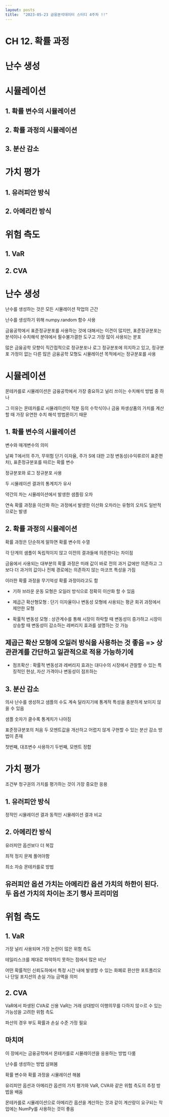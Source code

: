 ```yaml
---
layout: posts
title:  "2023-05-23 금융분석데이터 스터디 4주차 !!"
---
```


# CH 12. 확률 과정

# 난수 생성

# 시뮬레이션
## 1. 확률 변수의 시뮬레이션
## 2. 확률 과정의 시뮬레이션
## 3. 분산 감소

# 가치 평가
## 1. 유러피안 방식
## 2. 아메리칸 방식

# 위험 측도
## 1. VaR
## 2. CVA

# 난수 생성
난수를 생성하는 것은 모든 시뮬레이션 작업의 근간

난수를 생성하기 위해 numpy.random 함수 사용

금융공학에서 표준정규분포를 사용하는 것에 대해서는 이견이 많지만, 표준정규분포는 분석이나 수치해석 분야에서 필수불가결한 도구고 가장 많이 사용되는 분포

많은 금융공학 모향이 직간접적으로 정규분포나 로그 정규분포에 의지하고 있고, 정규분포 가정이 없는 다른 많은 금융공학 모형도 시뮬레이션 목적에서는 정규분포를 사용

# 시뮬레이션
몬테카를로 시뮬레이션은 금융공학에서 가장 중요하고 널리 쓰이는 수치해석 방법 중 하나

그 이유는 몬테카를로 시뮬레이션이 적분 등의 수학식이나 금융 파생상품의 가치를 계산할 때 가장 유연한 수치 해석 방법론이기 때문
## 1. 확률 변수의 시뮬레이션
변수와 매개변수의 의미

날짜 T에서의 주가, 무위험 단기 이자율, 주가 S에 대한 고정 변동성(수익류르이 표준편차), 표준정규분포를 따르는 확률 변수

정규분포와 로그 정규분포 사용

두 시뮬레이션 결과의 통계치가 유사

약간의 차는 시뮬레이션에서 발생한 샘플링 오차

연속 확률 과정을 이산화 하는 과정에서 발생한 이산화 오차라는 유형의 오차도 일반적으로는 발생

## 2. 확률 과정의 시뮬레이션
확률 과정은 단순하게 말하면 확률 변수의 수열

각 단계의 샘플이 독립적이지 않고 이전의 결과들에 의존한다는 차이점

금융에서 사용되는 대부분의 확률 과정은 미래 값이 바로 전의 과거 값에만 의존하고 그보다 더 과거의 값이나 전체 경로에는 의존하지 않는 마코프 특성을 가짐

이러한 확률 과정을 무기억성 확률 과정이라고도 함

- 기하 브라운 운동 모형은 오일러 방식으로 정확히 이산화 할 수 있음

- 제곱근 확산형모형 : 단기 이자율이나 변동성 모형에 사용되는 평균 회귀 과정에서 제안한 모형

- 확률적 변동성 모형 : 상관계수를 통해 시장이 하락할 때 변동성이 증가하고 시장이 상승할 때 변동성이 감소하는 레버리지 효과를 설명하는 것 가능

## 제곱근 확산 모형에 오일러 방식을 사용하는 것 좋음 => 상관관계를 간단하고 일관적으로 적용 가능하기에

- 점프확산 : 확률적 변동성과 레버리지 효과는 대다수의 시장에서 관찰할 수 있는 특징적인 현상, 자산 가격이나 변동성이 점프하는 

## 3. 분산 감소
의사 난수를 생성하고 샘플의 수도 계속 달라지기에 통계적 특성을 충분하게 보이지 않을 수 있음

샘플 숫자가 클수록 통계치가 나아짐

표준정규분포의 처음 두 모멘트값을 개선하고 어렵지 않게 구현할 수 있는 분산 감소 방법이 존재

첫번째, 대조변수 사용하기
두번째, 모멘트 정합

# 가치 평가
조건부 청구권의 가치를 평가하는 것이 가장 중요한 응용
## 1. 유러피안 방식
정적인 시뮬레이션 결과 동적인 시뮬레이션 결과 비교
## 2. 아메리칸 방식
유러피안 옵션보다 더 복잡

최적 정지 문제 풀어야함

최소 자승 몬테카를로 방법

## 유러피안 옵션 가치는 아메리칸 옵션 가치의 하한이 된다. 두 옵션 가치의 차이는 조기 행사 프리미엄

# 위험 측도
## 1. VaR
가장 널리 사용되며 가장 논란이 많은 위험 측도

테일리스크를 제대로 파악하지 못하는 점에서 많은 비난

어떤 확률적인 신뢰도하에서 특정 시간 내에 발생할 수 있는 화폐로 환산한 포트폴리오나 단일 포지션의 손실 가능 금액을 의미

## 2. CVA
VaR에서 파생된 CVA로 신용 VaR는 거래 상대방이 이행의무를 다하지 않ㅇ르 수 있는 가능성을 고려한 위험 측도

파산의 경우 부도 확률과 손실 수준 가정 필요

## 마치며

이 장에서는 금융공학에서 몬테카를로 시뮬레이션을 응용하는 방법 다룸

난수를 생성하는 방법 살펴봄

확률 변수와 확률 과정을 시뮬레이션 해봄

유리피안 옵션과 아메리칸 옵션의 가치 평가와 VaR, CVA와 같은 위험 측도의 추정 방법을 배움

몬테카를로 시뮬레이션으로 아메리칸 옵션을 계산하는 것과 같이 계산량이 요구되는 작업에는 NumPy를 사용하는 것이 좋음
